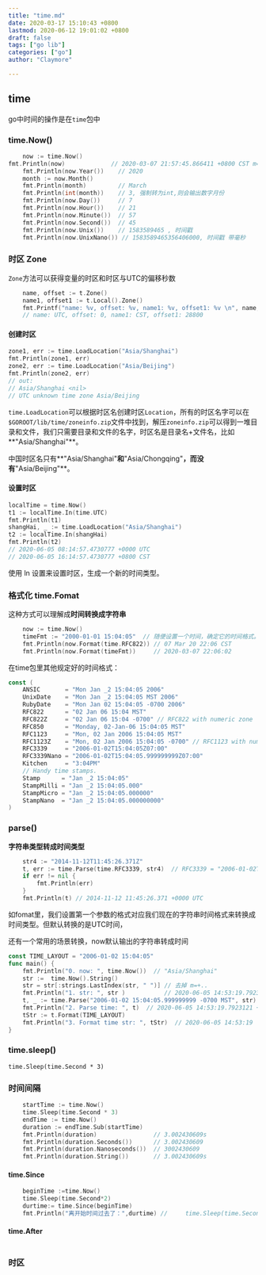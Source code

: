 ```yaml
---
title: "time.md"
date: 2020-03-17 15:10:43 +0800
lastmod: 2020-06-12 19:01:02 +0800
draft: false
tags: ["go lib"]
categories: ["go"]
author: "Claymore"

---
```

## time

go中时间的操作是在`time`包中



### time.Now()

``` go
	now := time.Now()      
fmt.Println(now)             // 2020-03-07 21:57:45.866411 +0800 CST m=+0.000560285
	fmt.Println(now.Year())    // 2020
	month := now.Month()
	fmt.Println(month)         // March
	fmt.Println(int(month))    // 3, 强制转为int,则会输出数字月份
	fmt.Println(now.Day())     // 7
	fmt.Println(now.Hour())    // 21
	fmt.Println(now.Minute())  // 57
	fmt.Println(now.Second())  // 45
	fmt.Println(now.Unix())    // 1583589465 , 时间戳
	fmt.Println(now.UnixNano()) // 1583589465356406000, 时间戳 带毫秒
```



### 时区 Zone

`Zone`方法可以获得变量的时区和时区与UTC的偏移秒数

``` go
	name, offset := t.Zone()
	name1, offset1 := t.Local().Zone()
	fmt.Printf("name: %v, offset: %v, name1: %v, offset1: %v \n", name, offset, name1, offset1)
    // name: UTC, offset: 0, name1: CST, offset1: 28800
```



#### 创建时区

``` go
zone1, err := time.LoadLocation("Asia/Shanghai")
fmt.Println(zone1, err)
zone2, err := time.LoadLocation("Asia/Beijing")
fmt.Println(zone2, err)
// out:
// Asia/Shanghai <nil>
// UTC unknown time zone Asia/Beijing
```

`time.LoadLocation`可以根据时区名创建时区`Location`，所有的时区名字可以在`$GOROOT/lib/time/zoneinfo.zip`文件中找到，解压`zoneinfo.zip`可以得到一堆目录和文件，我们只需要目录和文件的名字，时区名是目录名+文件名，比如**"Asia/Shanghai"**。

中国时区名只有**"Asia/Shanghai"**和**"Asia/Chongqing"**，而没有**"Asia/Beijing"**。



#### 设置时区

``` go
localTime = time.Now()
t1 := localTime.In(time.UTC)
fmt.Println(t1)
shangHai, _ := time.LoadLocation("Asia/Shanghai")
t2 := localTime.In(shangHai)
fmt.Println(t2)
// 2020-06-05 08:14:57.4730777 +0000 UTC
// 2020-06-05 16:14:57.4730777 +0800 CST
```

使用 ln 设置来设置时区，生成一个新的时间类型。





### 格式化 time.Fomat

这种方式可以理解成**时间转换成字符串**

``` go
	now := time.Now() 
	timeFmt := "2000-01-01 15:04:05"  // 随便设置一个时间，确定它的时间格式。
	fmt.Println(now.Format(time.RFC822)) // 07 Mar 20 22:06 CST
	fmt.Println(now.Format(timeFmt))     // 2020-03-07 22:06:02
```

在time包里其他规定好的时间格式：

``` go
const (
	ANSIC       = "Mon Jan _2 15:04:05 2006"
	UnixDate    = "Mon Jan _2 15:04:05 MST 2006"
	RubyDate    = "Mon Jan 02 15:04:05 -0700 2006"
	RFC822      = "02 Jan 06 15:04 MST"
	RFC822Z     = "02 Jan 06 15:04 -0700" // RFC822 with numeric zone
	RFC850      = "Monday, 02-Jan-06 15:04:05 MST"
	RFC1123     = "Mon, 02 Jan 2006 15:04:05 MST"
	RFC1123Z    = "Mon, 02 Jan 2006 15:04:05 -0700" // RFC1123 with numeric zone
	RFC3339     = "2006-01-02T15:04:05Z07:00"
	RFC3339Nano = "2006-01-02T15:04:05.999999999Z07:00"
	Kitchen     = "3:04PM"
	// Handy time stamps.
	Stamp      = "Jan _2 15:04:05"
	StampMilli = "Jan _2 15:04:05.000"
	StampMicro = "Jan _2 15:04:05.000000"
	StampNano  = "Jan _2 15:04:05.000000000"
)
```



### parse()

**字符串类型转成时间类型**

``` go
	str4 := "2014-11-12T11:45:26.371Z"
	t, err := time.Parse(time.RFC3339, str4)  // RFC3339 = "2006-01-02T15:04:05Z07:00"
	if err != nil {
		fmt.Println(err)
	}
	fmt.Println(t) // 2014-11-12 11:45:26.371 +0000 UTC
```

如fomat里，我们设置第一个参数的格式对应我们现在的字符串时间格式来转换成时间类型。但默认转换的是UTC时间，



还有一个常用的场景转换，now默认输出的字符串转成时间

``` go
const TIME_LAYOUT = "2006-01-02 15:04:05"
func main() {
	fmt.Println("0. now: ", time.Now())  // "Asia/Shanghai"
	str :=  time.Now().String()
	str = str[:strings.LastIndex(str, " ")] // 去掉 m=+..
	fmt.Println("1. str: ", str )           // 2020-06-05 14:53:19.7923121 +0800 CST
	t, _ := time.Parse("2006-01-02 15:04:05.999999999 -0700 MST", str) // 这个时间格式很重要
	fmt.Println("2. Parse time: ", t)  // 2020-06-05 14:53:19.7923121 +0800 CST, 成功转成时间类型
	tStr := t.Format(TIME_LAYOUT)  
    fmt.Println("3. Format time str: ", tStr)  // 2020-06-05 14:53:19
}
```





### time.sleep()

```
time.Sleep(time.Second * 3)
```





### 时间间隔

``` go
	startTime := time.Now()             
	time.Sleep(time.Second * 3)
	endTime := time.Now()
	duration := endTime.Sub(startTime)
	fmt.Println(duration)                // 3.002430609s
	fmt.Println(duration.Seconds())      // 3.002430609
	fmt.Println(duration.Nanoseconds())  // 3002430609
	fmt.Println(duration.String())       // 3.002430609s

```



#### time.Since

``` go
	beginTime :=time.Now()
	time.Sleep(time.Second*2)
	durtime:= time.Since(beginTime)
	fmt.Println("离开始时间过去了：",durtime) // 	time.Sleep(time.Second*2)
```

#### time.After

``` go

```





### 时区

